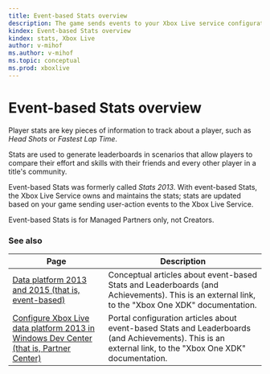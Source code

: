 ```yaml
---
title: Event-based Stats overview
description: The game sends events to your Xbox Live service configuration at the developer portal. These events are handled by stat rules to update stats on the server. The game can then retrieve the updated stats from the server.
kindex: Event-based Stats overview
kindex: stats, Xbox Live
author: v-mihof
ms.author: v-mihof
ms.topic: conceptual
ms.prod: xboxlive
---
```


# Event-based Stats overview

Player stats are key pieces of information to track about a player, such as *Head Shots* or *Fastest Lap Time*.

Stats are used to generate leaderboards in scenarios that allow players to compare their effort and skills with their friends and every other player in a title's community.

Event-based Stats was formerly called _Stats 2013_.
With event-based Stats, the Xbox Live Service owns and maintains the stats; stats are updated based on your game sending user-action events to the Xbox Live Service.

Event-based Stats is for Managed Partners only, not Creators.


### See also

| Page | Description |
|---------|-------------|
| [Data platform 2013 and 2015 (that is, event-based)](https://developer.microsoft.com/en-us/games/xbox/docs/xdk/data-platform-2013-2015) | Conceptual articles about event-based Stats and Leaderboards (and Achievements). This is an external link, to the "Xbox One XDK" documentation. |
| [Configure Xbox Live data platform 2013 in Windows Dev Center (that is, Partner Center)](https://developer.microsoft.com/en-us/games/xbox/docs/xdk/dev-center-configure-data-platform-2013) | Portal configuration articles about event-based Stats and Leaderboards (and Achievements). This is an external link, to the "Xbox One XDK" documentation. |
